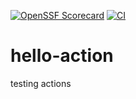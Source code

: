 [![OpenSSF Scorecard](https://api.scorecard.dev/projects/github.com/n80fr1n60/hello-action/badge)](https://scorecard.dev/viewer/?uri=github.com/n80fr1n60/hello-action)
[![CI](https://github.com/n80fr1n60/hello-action/actions/workflows/build.yml/badge.svg)](https://github.com/n80fr1n60/hello-action/actions/workflows/build.yml)
# hello-action
testing actions
